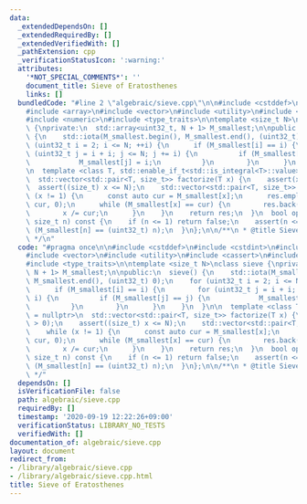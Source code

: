 ```yaml
---
data:
  _extendedDependsOn: []
  _extendedRequiredBy: []
  _extendedVerifiedWith: []
  _pathExtension: cpp
  _verificationStatusIcon: ':warning:'
  attributes:
    '*NOT_SPECIAL_COMMENTS*': ''
    document_title: Sieve of Eratosthenes
    links: []
  bundledCode: "#line 2 \"algebraic/sieve.cpp\"\n\n#include <cstddef>\n#include <cstdint>\n\
    #include <array>\n#include <vector>\n#include <utility>\n#include <cassert>\n\
    #include <numeric>\n#include <type_traits>\n\ntemplate <size_t N>\nclass sieve\
    \ {\nprivate:\n  std::array<uint32_t, N + 1> M_smallest;\n\npublic:\n  sieve()\
    \ {\n    std::iota(M_smallest.begin(), M_smallest.end(), (uint32_t) 0);\n    for\
    \ (uint32_t i = 2; i <= N; ++i) {\n      if (M_smallest[i] == i) {\n        for\
    \ (uint32_t j = i + i; j <= N; j += i) {\n          if (M_smallest[j] == j) {\n\
    \            M_smallest[j] = i;\n          }\n        }\n      }\n    }\n  }\n\
    \n  template <class T, std::enable_if_t<std::is_integral<T>::value>* = nullptr>\n\
    \  std::vector<std::pair<T, size_t>> factorize(T x) {\n    assert(x > 0);\n  \
    \  assert((size_t) x <= N);\n    std::vector<std::pair<T, size_t>> res;\n    while\
    \ (x != 1) {\n      const auto cur = M_smallest[x];\n      res.emplace_back((T)\
    \ cur, 0);\n      while (M_smallest[x] == cur) {\n        res.back().second++;\n\
    \        x /= cur;\n      }\n    }\n    return res;\n  }\n  bool operator [] (const\
    \ size_t n) const {\n    if (n <= 1) return false;\n    assert(n <= N);\n    return\
    \ (M_smallest[n] == (uint32_t) n);\n  }\n};\n\n/**\n * @title Sieve of Eratosthenes\n\
    \ */\n"
  code: "#pragma once\n\n#include <cstddef>\n#include <cstdint>\n#include <array>\n\
    #include <vector>\n#include <utility>\n#include <cassert>\n#include <numeric>\n\
    #include <type_traits>\n\ntemplate <size_t N>\nclass sieve {\nprivate:\n  std::array<uint32_t,\
    \ N + 1> M_smallest;\n\npublic:\n  sieve() {\n    std::iota(M_smallest.begin(),\
    \ M_smallest.end(), (uint32_t) 0);\n    for (uint32_t i = 2; i <= N; ++i) {\n\
    \      if (M_smallest[i] == i) {\n        for (uint32_t j = i + i; j <= N; j +=\
    \ i) {\n          if (M_smallest[j] == j) {\n            M_smallest[j] = i;\n\
    \          }\n        }\n      }\n    }\n  }\n\n  template <class T, std::enable_if_t<std::is_integral<T>::value>*\
    \ = nullptr>\n  std::vector<std::pair<T, size_t>> factorize(T x) {\n    assert(x\
    \ > 0);\n    assert((size_t) x <= N);\n    std::vector<std::pair<T, size_t>> res;\n\
    \    while (x != 1) {\n      const auto cur = M_smallest[x];\n      res.emplace_back((T)\
    \ cur, 0);\n      while (M_smallest[x] == cur) {\n        res.back().second++;\n\
    \        x /= cur;\n      }\n    }\n    return res;\n  }\n  bool operator [] (const\
    \ size_t n) const {\n    if (n <= 1) return false;\n    assert(n <= N);\n    return\
    \ (M_smallest[n] == (uint32_t) n);\n  }\n};\n\n/**\n * @title Sieve of Eratosthenes\n\
    \ */"
  dependsOn: []
  isVerificationFile: false
  path: algebraic/sieve.cpp
  requiredBy: []
  timestamp: '2020-09-19 12:22:26+09:00'
  verificationStatus: LIBRARY_NO_TESTS
  verifiedWith: []
documentation_of: algebraic/sieve.cpp
layout: document
redirect_from:
- /library/algebraic/sieve.cpp
- /library/algebraic/sieve.cpp.html
title: Sieve of Eratosthenes
---
```

